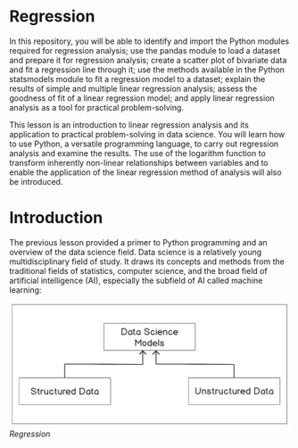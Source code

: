 # Regression

In this repository, you will be able to identify and import the Python modules required for regression analysis; use the pandas module to load a dataset and prepare it for regression analysis; create a scatter plot of bivariate data and fit a regression line through it; use the methods available in the Python statsmodels module to fit a regression model to a dataset; explain the results of simple and multiple linear regression analysis; assess the goodness of fit of a linear regression model; and apply linear regression analysis as a tool for practical problem-solving.

This lesson is an introduction to linear regression analysis and its application to practical problem-solving in data science. You will learn how to use Python, a versatile programming language, to carry out regression analysis and examine the results. The use of the logarithm function to transform inherently non-linear relationships between variables and to enable the application of the linear regression method of analysis will also be introduced.

# Introduction

The previous lesson provided a primer to Python programming and an overview of the data science field. Data science is a relatively young multidisciplinary field of study. It draws its concepts and methods from the traditional fields of statistics, computer science, and the broad field of artificial intelligence (AI), especially the subfield of AI called machine learning:

<img src="regression2.png" /> <em> Regression </em>

